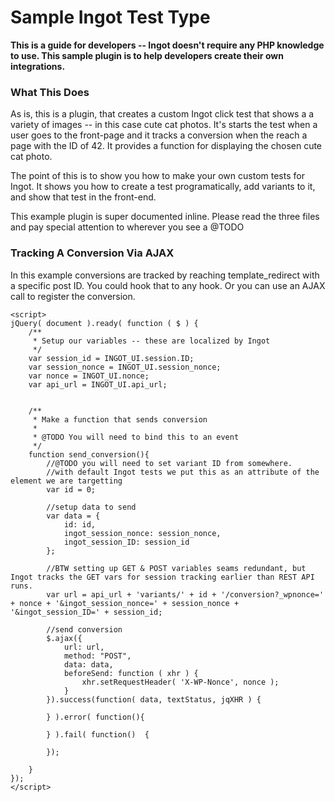 # Sample Ingot Test Type
<strong>This is a guide for developers -- Ingot doesn't require any PHP knowledge to use. This sample plugin is to help developers create their own integrations.</strong>

### What This Does
As is, this is a plugin, that creates a custom Ingot click test that shows a a variety of images -- in this case cute cat photos. It's starts the test when a user goes to the front-page and it tracks a conversion when the reach a page with the ID of 42. It provides a function for displaying the chosen cute cat photo.

The point of this is to show you how to make your own custom tests for Ingot. It shows you how to create a test programatically, add variants to it, and show that test in the front-end. 

This example plugin is super documented inline. Please read the three files and pay special attention to wherever you see a @TODO


### Tracking A Conversion Via AJAX
In this example conversions are tracked by reaching template_redirect with a specific post ID. You could hook that to any hook. Or you can use an AJAX call to register the conversion.


```
<script>
jQuery( document ).ready( function ( $ ) {
    /**
     * Setup our variables -- these are localized by Ingot
     */
    var session_id = INGOT_UI.session.ID;
    var session_nonce = INGOT_UI.session_nonce;
    var nonce = INGOT_UI.nonce;
    var api_url = INGOT_UI.api_url;


    /**
     * Make a function that sends conversion
     *
     * @TODO You will need to bind this to an event
     */
    function send_conversion(){
        //@TODO you will need to set variant ID from somewhere.
        //with default Ingot tests we put this as an attribute of the element we are targetting
        var id = 0;

        //setup data to send
        var data = {
            id: id,
            ingot_session_nonce: session_nonce,
            ingot_session_ID: session_id
        };

        //BTW setting up GET & POST variables seams redundant, but Ingot tracks the GET vars for session tracking earlier than REST API runs.
        var url = api_url + 'variants/' + id + '/conversion?_wpnonce=' + nonce + '&ingot_session_nonce=' + session_nonce + '&ingot_session_ID=' + session_id;

        //send conversion
        $.ajax({
            url: url,
            method: "POST",
            data: data,
            beforeSend: function ( xhr ) {
                xhr.setRequestHeader( 'X-WP-Nonce', nonce );
            }
        }).success(function( data, textStatus, jqXHR ) {

        } ).error( function(){

        } ).fail( function()  {

        });

    }
});
</script>
```
